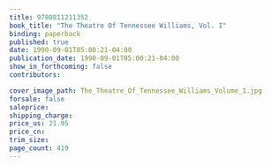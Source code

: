 ```yaml
---
title: 9780811211352
book_title: "The Theatre Of Tennessee Williams, Vol. I"
binding: paperback
published: true
date: 1990-09-01T05:00:21-04:00
publication_date: 1990-09-01T05:00:21-04:00
show_in_forthcoming: false
contributors:

cover_image_path: The_Theatre_Of_Tennessee_Williams_Volume_1.jpg
forsale: false
saleprice:
shipping_charge:
price_us: 21.95
price_cn:
trim_size:
page_count: 419
---
```


